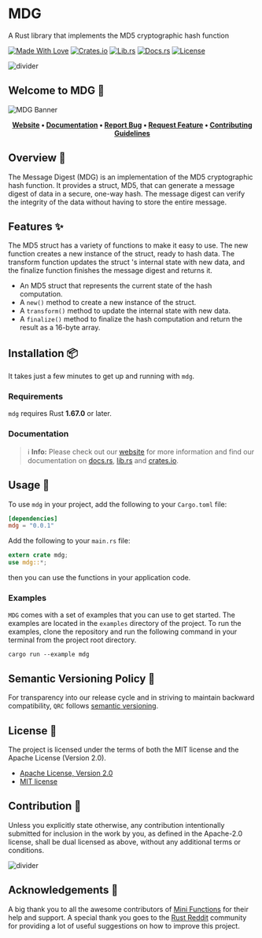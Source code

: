 # MDG

A Rust library that implements the MD5 cryptographic hash function

[![Made With Love][made-with-rust]][6]
[![Crates.io][crates-badge]][8]
[![Lib.rs][libs-badge]][10]
[![Docs.rs][docs-badge]][9]
[![License][license-badge]][2]

![divider][divider]

## Welcome to MDG 👋

![MDG Banner][banner]

<!-- markdownlint-disable MD033 -->
<center>

**[Website][0]
• [Documentation][9]
• [Report Bug][3]
• [Request Feature][3]
• [Contributing Guidelines][4]**

</center>

<!-- markdownlint-enable MD033 -->

## Overview 📖

The Message Digest (MDG) is an implementation of the MD5 cryptographic
hash function. It provides a struct, MD5, that can generate a message
digest of data in a secure, one-way hash. The message digest can verify
the integrity of the data without having to store the entire message.

## Features ✨

The MD5 struct has a variety of functions to make it easy to use. The
new function creates a new instance of the struct, ready to hash data.
The transform function updates the struct 's internal state with new
data, and the finalize function finishes the message digest and returns
it.

- An MD5 struct that represents the current state of the hash
  computation.
- A `new()` method to create a new instance of the struct.
- A `transform()` method to update the internal state with new data.
- A `finalize()` method to finalize the hash computation and return the
  result as a 16-byte array.

## Installation 📦

It takes just a few minutes to get up and running with `mdg`.

### Requirements

`mdg` requires Rust **1.67.0** or later.

### Documentation

> ℹ️ **Info:** Please check out our [website][0] for more information
and find our documentation on [docs.rs][9], [lib.rs][10] and
[crates.io][8].

## Usage 📖

To use `mdg` in your project, add the following to your
`Cargo.toml` file:

```toml
[dependencies]
mdg = "0.0.1"
```

Add the following to your `main.rs` file:

```rust
extern crate mdg;
use mdg::*;
```

then you can use the functions in your application code.

### Examples

`MDG` comes with a set of examples that you can use to get started. The
examples are located in the `examples` directory of the project. To run
the examples, clone the repository and run the following command in your
terminal from the project root directory.

```shell
cargo run --example mdg
```

## Semantic Versioning Policy 🚥

For transparency into our release cycle and in striving to maintain
backward compatibility, `QRC` follows [semantic versioning][7].

## License 📝

The project is licensed under the terms of both the MIT license and the
Apache License (Version 2.0).

- [Apache License, Version 2.0][1]
- [MIT license][2]

## Contribution 🤝

Unless you explicitly state otherwise, any contribution intentionally
submitted for inclusion in the work by you, as defined in the Apache-2.0
license, shall be dual licensed as above, without any additional terms
or conditions.

![divider][divider]

## Acknowledgements 💙

A big thank you to all the awesome contributors of [Mini Functions][6]
for their help and support. A special thank you goes to the
[Rust Reddit](https://www.reddit.com/r/rust/) community for providing a
lot of useful suggestions on how to improve this project.

[0]: https://minifunctions.com
[1]: http://www.apache.org/licenses/LICENSE-2.0
[2]: http://opensource.org/licenses/MIT
[3]: https://github.com/sebastienrousseau/mini-functions/issues
[4]: https://raw.githubusercontent.com/sebastienrousseau/mini-functions/main/.github/CONTRIBUTING.md
[6]: https://github.com/sebastienrousseau/mini-functions/graphs/contributors
[7]: http://semver.org/
[8]: https://crates.io/crates/mdg
[9]: https://docs.rs/mdg
[10]: https://lib.rs/crates/mdg

[banner]: https://raw.githubusercontent.com/sebastienrousseau/vault/main/assets/mini-functions/banners/banner-mdg-1597x377.svg "MDG Banner"
[crates-badge]: https://img.shields.io/crates/v/mdg.svg?style=for-the-badge 'Crates.io'
[divider]: https://raw.githubusercontent.com/sebastienrousseau/vault/main/assets/elements/divider.svg "divider"
[docs-badge]: https://img.shields.io/docsrs/mdg.svg?style=for-the-badge 'Docs.rs'
[libs-badge]: https://img.shields.io/badge/lib.rs-v0.0.1-orange.svg?style=for-the-badge 'Lib.rs'
[license-badge]: https://img.shields.io/crates/l/mdg.svg?style=for-the-badge 'License'
[made-with-rust]: https://img.shields.io/badge/rust-f04041?style=for-the-badge&labelColor=c0282d&logo=rust 'Made With Rust'
